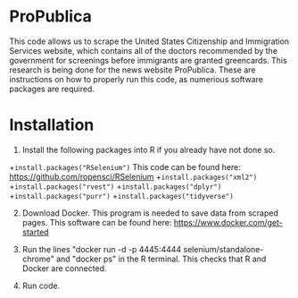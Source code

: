 # ProPublica

This code allows us to scrape the United States Citizenship and Immigration Services website, which contains all of the doctors recommended by the government for screenings before immigrants are granted greencards. This research is being done for the news website ProPublica. These are instructions on how to properly run this code, as numerious software packages are required.

# Installation

1. Install the following packages into R if you already have not done so.

+`install.packages("RSelenium")` This code can be found here: https://github.com/ropensci/RSelenium
+`install.packages("xml2")`
+`install.packages("rvest")`
+`install.packages("dplyr")`
+`install.packages("purr")`
+`install.packages("tidyverse")`

2. Download Docker. This program is needed to save data from scraped pages. This software can be found here: https://www.docker.com/get-started

3. Run the lines "docker run -d -p 4445:4444 selenium/standalone-chrome" and "docker ps" in the R terminal. This checks that R and Docker are connected.

4. Run code.

